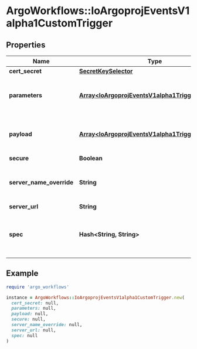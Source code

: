 # ArgoWorkflows::IoArgoprojEventsV1alpha1CustomTrigger

## Properties

| Name | Type | Description | Notes |
| ---- | ---- | ----------- | ----- |
| **cert_secret** | [**SecretKeySelector**](SecretKeySelector.md) |  | [optional] |
| **parameters** | [**Array&lt;IoArgoprojEventsV1alpha1TriggerParameter&gt;**](IoArgoprojEventsV1alpha1TriggerParameter.md) | Parameters is the list of parameters that is applied to resolved custom trigger trigger object. | [optional] |
| **payload** | [**Array&lt;IoArgoprojEventsV1alpha1TriggerParameter&gt;**](IoArgoprojEventsV1alpha1TriggerParameter.md) | Payload is the list of key-value extracted from an event payload to construct the request payload. | [optional] |
| **secure** | **Boolean** |  | [optional] |
| **server_name_override** | **String** | ServerNameOverride for the secure connection between sensor and custom trigger gRPC server. | [optional] |
| **server_url** | **String** |  | [optional] |
| **spec** | **Hash&lt;String, String&gt;** | Spec is the custom trigger resource specification that custom trigger gRPC server knows how to interpret. | [optional] |

## Example

```ruby
require 'argo_workflows'

instance = ArgoWorkflows::IoArgoprojEventsV1alpha1CustomTrigger.new(
  cert_secret: null,
  parameters: null,
  payload: null,
  secure: null,
  server_name_override: null,
  server_url: null,
  spec: null
)
```


